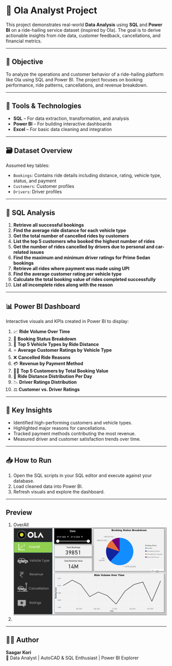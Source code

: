 # 🚕 Ola Analyst Project

This project demonstrates real-world **Data Analysis** using **SQL** and **Power BI** on a ride-hailing service dataset (inspired by Ola). The goal is to derive actionable insights from ride data, customer feedback, cancellations, and financial metrics.

---

## 📌 Objective

To analyze the operations and customer behavior of a ride-hailing platform like Ola using SQL and Power BI. The project focuses on booking performance, ride patterns, cancellations, and revenue breakdown.

---

## 🧰 Tools & Technologies

- **SQL** – For data extraction, transformation, and analysis  
- **Power BI** – For building interactive dashboards  
- **Excel** – For basic data cleaning and integration

---

## 🗃️ Dataset Overview

Assumed key tables:
- `Bookings`: Contains ride details including distance, rating, vehicle type, status, and payment
- `Customers`: Customer profiles
- `Drivers`: Driver profiles

---

## 🧮 SQL Analysis

1. **Retrieve all successful bookings**  
2. **Find the average ride distance for each vehicle type**  
3. **Get the total number of cancelled rides by customers**  
4. **List the top 5 customers who booked the highest number of rides**  
5. **Get the number of rides cancelled by drivers due to personal and car-related issues**  
6. **Find the maximum and minimum driver ratings for Prime Sedan bookings**  
7. **Retrieve all rides where payment was made using UPI**  
8. **Find the average customer rating per vehicle type**  
9. **Calculate the total booking value of rides completed successfully**  
10. **List all incomplete rides along with the reason**

---

## 📊 Power BI Dashboard

Interactive visuals and KPIs created in Power BI to display:

1. 📈 **Ride Volume Over Time**  
2. 📌 **Booking Status Breakdown**  
3. 🚗 **Top 5 Vehicle Types by Ride Distance**  
4. ⭐ **Average Customer Ratings by Vehicle Type**  
5. ❌ **Cancelled Ride Reasons**  
6. 💳 **Revenue by Payment Method**  
7. 🧑‍💼 **Top 5 Customers by Total Booking Value**  
8. 📅 **Ride Distance Distribution Per Day**  
9. 📉 **Driver Ratings Distribution**  
10. ⚖️ **Customer vs. Driver Ratings**


---

## 📌 Key Insights

- Identified high-performing customers and vehicle types.
- Highlighted major reasons for cancellations.
- Tracked payment methods contributing the most revenue.
- Measured driver and customer satisfaction trends over time.

---

## 📥 How to Run

1. Open the SQL scripts in your SQL editor and execute against your database.
2. Load cleaned data into Power BI.
3. Refresh visuals and explore the dashboard.

---

## Preview
1. OverAll
![img alt](https://github.com/sagarkorii94/Ola_Analysis_Project/blob/0f991e5d8a9b08b995646356ff611e28e5b4c3ca/Preview/OverAll.png)
2. 
---

## 👨‍💻 Author

**Saagar Kori**  
💼 Data Analyst | AutoCAD & SQL Enthusiast | Power BI Explorer  
